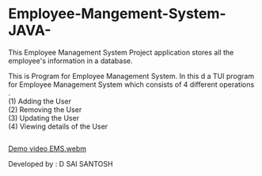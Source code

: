 # Employee-Mangement-System-JAVA-
This Employee Management System Project application stores all the employee's information in a database.

This is Program for Employee Management System. In this d a TUI program for Employee Management System which consists of 4 different operations .<br>
(1) Adding the User<br>  (2) Removing the User<br> (3) Updating the User<br>  (4) Viewing details of the User



<img src="">




[Demo video EMS.webm](https://user-images.githubusercontent.com/103347778/218627986-0664b9ad-8b28-4432-adc5-a96008589b4e.webm)

Developed by : D SAI SANTOSH
